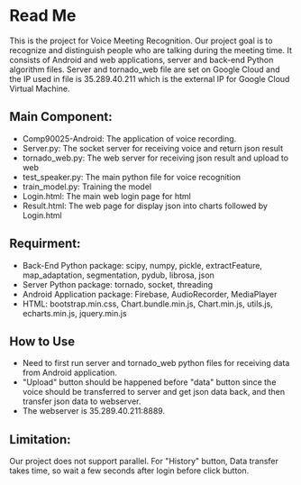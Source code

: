 # Read Me
This is the project for Voice Meeting Recognition. Our project goal is to recognize and distinguish people who are talking during the meeting time. It consists of Android and web applications, server and back-end Python algorithm files. Server and tornado_web file are set on Google Cloud and the IP used in file is 35.289.40.211 which is the external IP for Google Cloud Virtual Machine. 

## Main Component:
* Comp90025-Android: The application of voice recording.
* Server.py: The socket server for receiving voice and return json result
* tornado_web.py: The web server for receiving json result and upload to web
* test_speaker.py: The main python file for voice recognition
* train_model.py: Training the model
* Login.html: The main web login page for html
* Result.html: The web page for display json into charts followed by Login.html

## Requirment:
* Back-End Python package: scipy, numpy, pickle, extractFeature, map_adaptation, segmentation, pydub, librosa, json
* Server Python package: tornado, socket, threading
* Android Application package: Firebase, AudioRecorder, MediaPlayer
* HTML: bootstrap.min.css, Chart.bundle.min.js, Chart.min.js, utils.js, echarts.min.js, jquery.min.js

## How to Use
* Need to first run server and tornado_web python files for receiving data from Android application. 
* "Upload" button should be happened before "data" button since the voice should be transferred to server and get json data back, and then transfer json data to webserver. 
* The webserver is 35.289.40.211:8889.


## Limitation:
Our project does not support parallel. For "History" button, Data transfer takes time, so wait a few seconds after login before click button.
